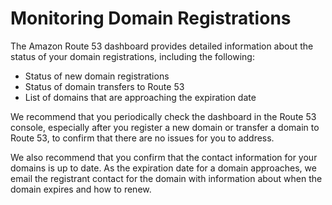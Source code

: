 # Monitoring Domain Registrations<a name="monitoring-domain-registrations"></a>

The Amazon Route 53 dashboard provides detailed information about the status of your domain registrations, including the following:
+ Status of new domain registrations
+ Status of domain transfers to Route 53
+ List of domains that are approaching the expiration date

We recommend that you periodically check the dashboard in the Route 53 console, especially after you register a new domain or transfer a domain to Route 53, to confirm that there are no issues for you to address\. 

We also recommend that you confirm that the contact information for your domains is up to date\. As the expiration date for a domain approaches, we email the registrant contact for the domain with information about when the domain expires and how to renew\.